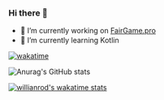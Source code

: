 ### Hi there 👋

- 🔭 I’m currently working on [FairGame.pro](https://fairgame.pro)
- 🌱 I’m currently learning Kotlin <img src="https://upload.wikimedia.org/wikipedia/commons/thumb/0/06/Kotlin_Icon.svg/32px-Kotlin_Icon.svg.png" width="16">

[![wakatime](https://wakatime.com/badge/user/db69c41a-bf5e-44b3-8fb2-76b185b354a5.svg)](https://wakatime.com/@db69c41a-bf5e-44b3-8fb2-76b185b354a5)

![Anurag's GitHub stats](https://github-readme-stats.vercel.app/api?username=VozdyxDev&show_icons=true&theme=github_dark)

[![willianrod's wakatime stats](https://github-readme-stats.vercel.app/api/wakatime?username=Vozdyx&theme=github_dark)](https://github.com/anuraghazra/github-readme-stats)
